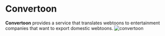 # Convertoon
**Convertoon** provides a service that translates webtoons to entertainment companies that want to export domestic webtoons.
![convertoon](https://user-images.githubusercontent.com/87409442/181190110-1b80256b-42bd-4d3f-ad68-567007c9402f.gif)

